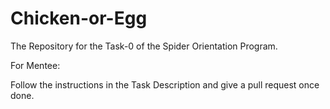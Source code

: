 # Chicken-or-Egg
The Repository for the Task-0 of the Spider Orientation Program. 

For Mentee:

Follow the instructions in the Task Description and give a pull request once done.
